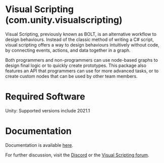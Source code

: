 # Visual Scripting (com.unity.visualscripting)

Visual Scripting, previously known as BOLT, is an alternative workflow to design behaviours. Instead of the classic
method of writing a C# script, visual scripting offers a way to design behaviours intuitively without code, by
connecting events, actions, and data together in a graph.

Both programmers and non-programmers can use node-based graphs to design final logic or to quickly create prototypes.
This package also features an API that programmers can use for more advanced tasks, or to create custom nodes that can
be used by other team members.

# Required Software

Unity: Supported versions include 2021.1

# Documentation

Documentation is available [here](https://docs.unity3d.com/bolt/1.4/manual/index.html).

For further discussion, visit the [Discord](https://discord.com/channels/372898201088426004/372899380367458329) or
the [Visual Scripting forum](https://forum.unity.com/forums/visual-scripting.537/).

